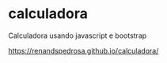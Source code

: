 # calculadora
Calculadora usando javascript e bootstrap

https://renandspedrosa.github.io/calculadora/
